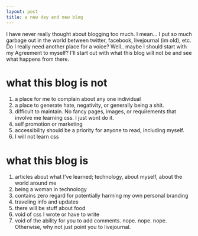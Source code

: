 ```yaml
---
layout: post
title: a new day and new blog
---
```


I have never really thought about blogging too much. I mean... I put so much garbage out in the world between twitter, facebook, livejournal (im old), etc. Do I really need another place for a voice? Well.. maybe I should start with my Agreement to myself? I'll start out with what this blog will not be and see what happens from there. 

# what this blog is not

1. a place for me to complain about any one individual
2. a place to generate hate, negativity, or generally being a shit.
3. difficult to maintain. No fancy pages, images, or requirements that involve me learning css. I just wont do it.
4. self promotion or marketing
5. accessibility should be a priority for anyone to read, including myself.
6. I will not learn css


# what this blog is

1. articles about what I've learned; technology, about myself, about the world around me
2. being a woman in technology
3. contains zero regard for potentially harming my own personal branding
5. traveling info and updates
6. there will be stuff about food
7. void of css I wrote or have to write
8. void of the ability for you to add comments. nope. nope. nope. Otherwise, why not just point you to livejournal.
